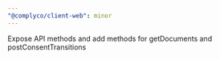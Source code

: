 ```yaml
---
"@complyco/client-web": minor
---
```


Expose API methods and add methods for getDocuments and postConsentTransitions
